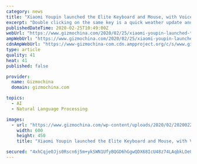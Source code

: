 ```yaml
---
category: news
title: "Xiaomi Youpin launched the Elite Keyboard and Mouse, with Voice Input support"
excerpt: "Double clicking on the same key is a quick weather update and officials say the speech recognition speeds reach up to 180 words per minute, with a response time less than 200ms. The price of both the Miyu Elite Mouse and Elite Keyboard is 199 Yuan, which roughly translates to about 28 US Dollars. However, both individual products can be ..."
publishedDateTime: 2020-02-25T10:49:00Z
webUrl: "https://www.gizmochina.com/2020/02/25/xiaomi-youpin-launched-the-elite-keyboard-and-mouse-with-voice-command-support/"
ampWebUrl: "https://www.gizmochina.com/2020/02/25/xiaomi-youpin-launched-the-elite-keyboard-and-mouse-with-voice-command-support/?amp"
cdnAmpWebUrl: "https://www-gizmochina-com.cdn.ampproject.org/c/s/www.gizmochina.com/2020/02/25/xiaomi-youpin-launched-the-elite-keyboard-and-mouse-with-voice-command-support/?amp"
type: article
quality: 41
heat: 41
published: false

provider:
  name: Gizmochina
  domain: gizmochina.com

topics:
  - AI
  - Natural Language Processing

images:
  - url: "https://www.gizmochina.com/wp-content/uploads/2020/02/20200225110615_7306-e1582627755156.jpg"
    width: 600
    height: 450
    title: "Xiaomi Youpin launched the Elite Keyboard and Mouse, with Voice Input support"

secured: "4xhCqje0Jjs0Rscn6j5m+ykSWN1UfyBQGD6hGgwQDX68IcU48z74LAqbkLOeUrEgmm6tHoFOFqKr7aINLmjAHorIYXPNZfr1dZc1Zh4ZRHaQgYvBO0qq1uvXrMtSyXnccadbxJto1XNFgFO/usUiLQ/bk/dlIH8EMIJvthXfnt3KBxpohY1uSlelTvSMoH8R6iR6ilgrGifk2fU9gGvbBJYpZ0dWtGrDEi4pT/OgzV09PRZ4m7gPwb8/2HiIwtri3bzsHssOTIOEoqhdUfFTtcD/Axpvkr2fmcPwMLHeJVAA2vyyMn/W/h89W1/IbhBw;CZVczlyTjU+xBSDFHocg0Q=="
---
```


